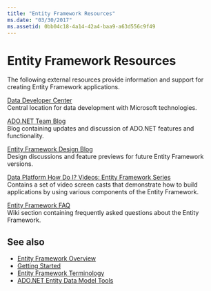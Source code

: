 ```yaml
---
title: "Entity Framework Resources"
ms.date: "03/30/2017"
ms.assetid: 0bb04c18-4a14-42a4-baa9-a63d556c9f49
---
```

# Entity Framework Resources
The following external resources provide information and support for creating Entity Framework applications.  
  
 [Data Developer Center](/ef/ef6/index)  
 Central location for data development with Microsoft technologies.  
  
 [ADO.NET Team Blog](https://blogs.msdn.microsoft.com/adonet/)  
 Blog containing updates and discussion of ADO.NET features and functionality.  
  
 [Entity Framework Design Blog](https://blogs.msdn.microsoft.com/efdesign/)  
 Design discussions and feature previews for future Entity Framework versions.  
  
 [Data Platform How Do I? Videos: Entity Framework Series](/sql/connect/sql-data-developer&view=sql-server-ver15#entity)  
 Contains a set of video screen casts that demonstrate how to build applications by using various components of the Entity Framework.  
  
 [Entity Framework FAQ](https://social.technet.microsoft.com/wiki/contents/articles/3737.entity-framework-faq.aspx)  
 Wiki section containing frequently asked questions about the Entity Framework.  
  
## See also

- [Entity Framework Overview](overview.md)
- [Getting Started](getting-started.md)
- [Entity Framework Terminology](terminology.md)
- [ADO.NET Entity Data Model Tools](https://docs.microsoft.com/previous-versions/dotnet/netframework-4.0/bb399249(v=vs.100))
